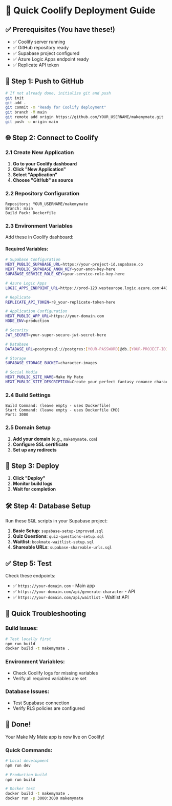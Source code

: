 # 🚀 Quick Coolify Deployment Guide

## ✅ Prerequisites (You have these!)
- ✅ Coolify server running
- ✅ GitHub repository ready
- ✅ Supabase project configured
- ✅ Azure Logic Apps endpoint ready
- ✅ Replicate API token

## 🔧 Step 1: Push to GitHub

```bash
# If not already done, initialize git and push
git init
git add .
git commit -m "Ready for Coolify deployment"
git branch -M main
git remote add origin https://github.com/YOUR_USERNAME/makemymate.git
git push -u origin main
```

## 🌐 Step 2: Connect to Coolify

### 2.1 Create New Application
1. **Go to your Coolify dashboard**
2. **Click "New Application"**
3. **Select "Application"**
4. **Choose "GitHub" as source**

### 2.2 Repository Configuration
```
Repository: YOUR_USERNAME/makemymate
Branch: main
Build Pack: Dockerfile
```

### 2.3 Environment Variables
Add these in Coolify dashboard:

#### Required Variables:
```bash
# Supabase Configuration
NEXT_PUBLIC_SUPABASE_URL=https://your-project-id.supabase.co
NEXT_PUBLIC_SUPABASE_ANON_KEY=your-anon-key-here
SUPABASE_SERVICE_ROLE_KEY=your-service-role-key-here

# Azure Logic Apps
LOGIC_APPS_ENDPOINT_URL=https://prod-123.westeurope.logic.azure.com:443/workflows/your-workflow-id/triggers/manual/paths/invoke?api-version=2016-10-01&sp=%2Ftriggers%2Fmanual%2Frun&sv=1.0&sig=your-signature-here

# Replicate
REPLICATE_API_TOKEN=r8_your-replicate-token-here

# Application Configuration
NEXT_PUBLIC_APP_URL=https://your-domain.com
NODE_ENV=production

# Security
JWT_SECRET=your-super-secure-jwt-secret-here

# Database
DATABASE_URL=postgresql://postgres:[YOUR-PASSWORD]@db.[YOUR-PROJECT-ID].supabase.co:5432/postgres

# Storage
SUPABASE_STORAGE_BUCKET=character-images

# Social Media
NEXT_PUBLIC_SITE_NAME=Make My Mate
NEXT_PUBLIC_SITE_DESCRIPTION=Create your perfect fantasy romance character
```

### 2.4 Build Settings
```
Build Command: (leave empty - uses Dockerfile)
Start Command: (leave empty - uses Dockerfile CMD)
Port: 3000
```

### 2.5 Domain Setup
1. **Add your domain** (e.g., `makemymate.com`)
2. **Configure SSL certificate**
3. **Set up any redirects**

## 🔄 Step 3: Deploy

1. **Click "Deploy"**
2. **Monitor build logs**
3. **Wait for completion**

## 🛠️ Step 4: Database Setup

Run these SQL scripts in your Supabase project:

1. **Basic Setup**: `supabase-setup-improved.sql`
2. **Quiz Questions**: `quiz-questions-setup.sql`
3. **Waitlist**: `bookmate-waitlist-setup.sql`
4. **Shareable URLs**: `supabase-shareable-urls.sql`

## ✅ Step 5: Test

Check these endpoints:
- ✅ `https://your-domain.com` - Main app
- ✅ `https://your-domain.com/api/generate-character` - API
- ✅ `https://your-domain.com/api/waitlist` - Waitlist API

## 🚨 Quick Troubleshooting

### Build Issues:
```bash
# Test locally first
npm run build
docker build -t makemymate .
```

### Environment Variables:
- Check Coolify logs for missing variables
- Verify all required variables are set

### Database Issues:
- Test Supabase connection
- Verify RLS policies are configured

## 🎉 Done!

Your Make My Mate app is now live on Coolify!

### Quick Commands:
```bash
# Local development
npm run dev

# Production build
npm run build

# Docker test
docker build -t makemymate .
docker run -p 3000:3000 makemymate
```
